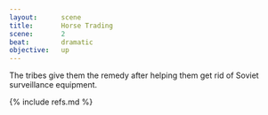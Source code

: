 ```yaml
---
layout:      scene
title:       Horse Trading
scene:       2
beat:        dramatic
objective:   up
---
```


The tribes give them the remedy after helping them get rid of Soviet surveillance equipment.


{% include refs.md %}
